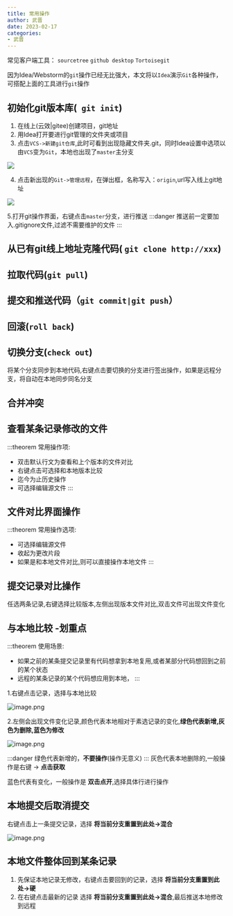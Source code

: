 ```yaml
---
title: 常用操作
author: 武晋
date: 2023-02-17
categories:
- 武晋
---
```

常见客户端工具： `sourcetree` `github desktop` `Tortoisegit`

因为Idea/Webstorm的`git`操作已经无比强大，本文将以`Idea`演示`Git`各种操作，可搭配上面的工具进行`git`操作

## 初始化git版本库(` git init`)

1. 在线上(云效|gitee)创建项目，git地址
2. 用Idea打开要进行git管理的文件夹或项目
3. 点击`VCS->新建git仓库`,此时可看到出现隐藏文件夹.git，同时Idea设置中选项以由`VCS`变为`Git`，本地也出现了`master`主分支

![](./assets/xinjiangit.png)

4. 点击新出现的`Git->管理远程`，在弹出框，名称写入：`origin`,url写入线上git地址

![](./assets/guanliyuancheng2.png)

5.打开git操作界面，右键点击`master`分支，进行推送
:::danger
推送前一定要加入.gitignore文件,过滤不需要维护的文件
:::

## 从已有git线上地址克隆代码( `git clone http://xxx`)

## 拉取代码(`git pull`)

## 提交和推送代码（`git commit|git push`）

## 回滚(`roll back`)

## 切换分支(`check out`)

将某个分支同步到本地代码,右键点击要切换的分支进行签出操作，如果是远程分支，将自动在本地同步同名分支

## 合并冲突

## 查看某条记录修改的文件

:::theorem 常用操作项:
* 双击默认行文为查看和上个版本的文件对比
* 右键点击可选择和本地版本比较
* 迄今为止历史操作
* 可选择编辑源文件
:::

## 文件对比界面操作

:::theorem 常用操作选项:
* 可选择编辑源文件
* 收起为更改片段
* 如果是和本地文件对比,则可以直接操作本地文件
:::

## 提交记录对比操作

任选两条记录,右键选择比较版本,左侧出现版本文件对比,双击文件可出现文件变化

## 与本地比较 -划重点

:::theorem 使用场景:
* 如果之前的某条提交记录里有代码想拿到本地复用,或者某部分代码想回到之前的某个状态
* 远程的某条记录的某个代码想应用到本地，
:::

1.右键点击记录，选择与本地比较

![image.png](./assets/huidao.png)

2.左侧会出现文件变化记录,颜色代表本地相对于素选记录的变化,**绿色代表新增,灰色为删除,蓝色为修改**

![image.png](./assets/bianhua.png)

:::danger
绿色代表新增的，**不要操作**(操作无意义)
:::
灰色代表本地删除的,一般操作是右键 -> **点击获取**

蓝色代表有变化，一般操作是 **双击点开**,选择具体行进行操作

## 本地提交后取消提交

右键点击上一条提交记录，选择 **将当前分支重置到此处->混合**

![image.png](./assets/hunhe.png)

## 本地文件整体回到某条记录

1. 先保证本地记录无修改，右键点击要回到的记录，选择 **将当前分支重置到此处->硬**
2. 在右键点击最新的记录 选择 **将当前分支重置到此处->混合**,最后推送本地修改到远程

